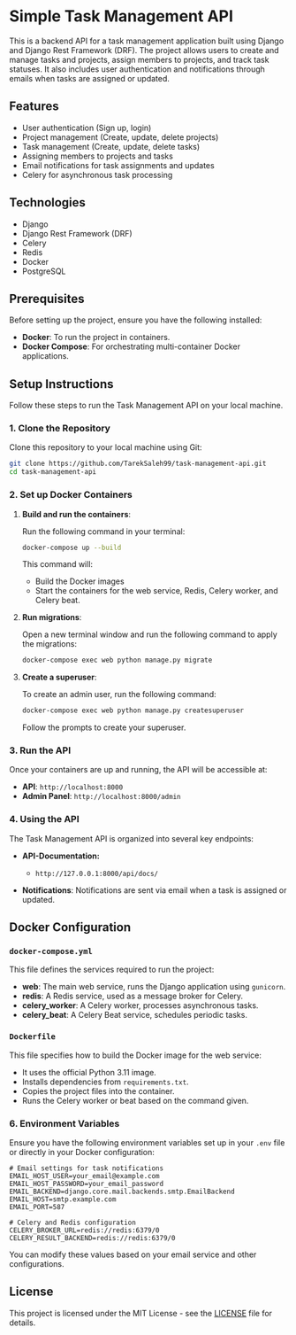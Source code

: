 
# Simple Task Management API

This is a backend API for a task management application built using Django and Django Rest Framework (DRF). The project allows users to create and manage tasks and projects, assign members to projects, and track task statuses. It also includes user authentication and notifications through emails when tasks are assigned or updated.

## Features

- User authentication (Sign up, login)
- Project management (Create, update, delete projects)
- Task management (Create, update, delete tasks)
- Assigning members to projects and tasks
- Email notifications for task assignments and updates
- Celery for asynchronous task processing

## Technologies

- Django
- Django Rest Framework (DRF)
- Celery
- Redis
- Docker
- PostgreSQL

## Prerequisites

Before setting up the project, ensure you have the following installed:

- **Docker**: To run the project in containers.
- **Docker Compose**: For orchestrating multi-container Docker applications.

## Setup Instructions

Follow these steps to run the Task Management API on your local machine.

### 1. Clone the Repository

Clone this repository to your local machine using Git:

```bash
git clone https://github.com/TarekSaleh99/task-management-api.git
cd task-management-api
```

### 2. Set up Docker Containers

1. **Build and run the containers**:

   Run the following command in your terminal:

   ```bash
   docker-compose up --build
   ```

   This command will:
   - Build the Docker images
   - Start the containers for the web service, Redis, Celery worker, and Celery beat.

2. **Run migrations**:

   Open a new terminal window and run the following command to apply the migrations:

   ```bash
   docker-compose exec web python manage.py migrate
   ```

3. **Create a superuser**:

   To create an admin user, run the following command:

   ```bash
   docker-compose exec web python manage.py createsuperuser
   ```

   Follow the prompts to create your superuser.

### 3. Run the API

Once your containers are up and running, the API will be accessible at:

- **API**: `http://localhost:8000`
- **Admin Panel**: `http://localhost:8000/admin`

### 4. Using the API

The Task Management API is organized into several key endpoints:

- **API-Documentation:**
  - `http://127.0.0.1:8000/api/docs/`
  
- **Notifications**: Notifications are sent via email when a task is assigned or updated.


## Docker Configuration

### `docker-compose.yml`

This file defines the services required to run the project:

- **web**: The main web service, runs the Django application using `gunicorn`.
- **redis**: A Redis service, used as a message broker for Celery.
- **celery_worker**: A Celery worker, processes asynchronous tasks.
- **celery_beat**: A Celery Beat service, schedules periodic tasks.

### `Dockerfile`

This file specifies how to build the Docker image for the web service:

- It uses the official Python 3.11 image.
- Installs dependencies from `requirements.txt`.
- Copies the project files into the container.
- Runs the Celery worker or beat based on the command given.

### 6. Environment Variables

Ensure you have the following environment variables set up in your `.env` file or directly in your Docker configuration:

```env
# Email settings for task notifications
EMAIL_HOST_USER=your_email@example.com
EMAIL_HOST_PASSWORD=your_email_password
EMAIL_BACKEND=django.core.mail.backends.smtp.EmailBackend
EMAIL_HOST=smtp.example.com
EMAIL_PORT=587

# Celery and Redis configuration
CELERY_BROKER_URL=redis://redis:6379/0
CELERY_RESULT_BACKEND=redis://redis:6379/0
```

You can modify these values based on your email service and other configurations.


## License

This project is licensed under the MIT License - see the [LICENSE](LICENSE) file for details.
